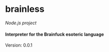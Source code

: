 brainless
=========

_Node.js project_

#### Interpreter for the Brainfuck esoteric language ####

Version: 0.0.1


